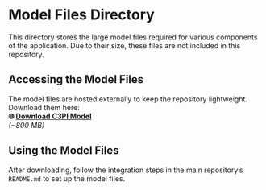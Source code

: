 # Model Files Directory

This directory stores the large model files required for various components of the application. Due to their size, these files are not included in this repository.

## Accessing the Model Files

The model files are hosted externally to keep the repository lightweight. Download them here:  
**🌐 [Download C3PI Model](http://c3pi.csd.uwo.ca/archive/c3pi_gold_std)**  
*(~800 MB)*

## Using the Model Files

After downloading, follow the integration steps in the main repository’s `README.md` to set up the model files.
